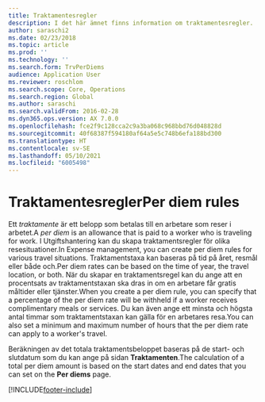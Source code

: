 ```yaml
---
title: Traktamentesregler
description: I det här ämnet finns information om traktamentesregler.
author: saraschi2
ms.date: 02/23/2018
ms.topic: article
ms.prod: ''
ms.technology: ''
ms.search.form: TrvPerDiems
audience: Application User
ms.reviewer: roschlom
ms.search.scope: Core, Operations
ms.search.region: Global
ms.author: saraschi
ms.search.validFrom: 2016-02-28
ms.dyn365.ops.version: AX 7.0.0
ms.openlocfilehash: fce2f9c128cca2c9a3ba068c968bbd76d048828d
ms.sourcegitcommit: 40f68387f594180af64a5e5c748b6efa188bd300
ms.translationtype: HT
ms.contentlocale: sv-SE
ms.lasthandoff: 05/10/2021
ms.locfileid: "6005498"
---
```

# <a name="per-diem-rules"></a><span data-ttu-id="7114e-103">Traktamentesregler</span><span class="sxs-lookup"><span data-stu-id="7114e-103">Per diem rules</span></span>

<span data-ttu-id="7114e-104">Ett *traktamente* är ett belopp som betalas till en arbetare som reser i arbetet.</span><span class="sxs-lookup"><span data-stu-id="7114e-104">A *per diem* is an allowance that is paid to a worker who is traveling for work.</span></span> <span data-ttu-id="7114e-105">I Utgiftshantering kan du skapa traktamentsregler för olika resesituationer.</span><span class="sxs-lookup"><span data-stu-id="7114e-105">In Expense management, you can create per diem rules for various travel situations.</span></span> <span data-ttu-id="7114e-106">Traktamentstaxa kan baseras på tid på året, resmål eller både och.</span><span class="sxs-lookup"><span data-stu-id="7114e-106">Per diem rates can be based on the time of year, the travel location, or both.</span></span> <span data-ttu-id="7114e-107">När du skapar en traktamentsregel kan du ange att en procentsats av traktamentstaxan ska dras in om en arbetare får gratis måltider eller tjänster.</span><span class="sxs-lookup"><span data-stu-id="7114e-107">When you create a per diem rule, you can specify that a percentage of the per diem rate will be withheld if a worker receives complimentary meals or services.</span></span> <span data-ttu-id="7114e-108">Du kan även ange ett minsta och högsta antal timmar som traktamentstaxan kan gälla för en arbetares resa.</span><span class="sxs-lookup"><span data-stu-id="7114e-108">You can also set a minimum and maximum number of hours that the per diem rate can apply to a worker's travel.</span></span>

<span data-ttu-id="7114e-109">Beräkningen av det totala traktamentsbeloppet baseras på de start- och slutdatum som du kan ange på sidan **Traktamenten**.</span><span class="sxs-lookup"><span data-stu-id="7114e-109">The calculation of a total per diem amount is based on the start dates and end dates that you can set on the **Per diems** page.</span></span>


[!INCLUDE[footer-include](../includes/footer-banner.md)]
